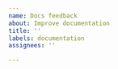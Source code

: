 ```yaml
---
name: Docs feedback
about: Improve documentation
title: ''
labels: documentation
assignees: ''

---
```



